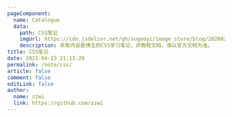 ```yaml
---
pageComponent:
  name: Catalogue
  data:
    path: CSS笔记
    imgUrl: https://cdn.jsdelivr.net/gh/xugaoyi/image_store/blog/20200204143633.png
    description: 本章内容是博主的CSS学习笔记，非教程文档，请以官方文档为准。
title: CSS笔记
date: 2021-04-23 21:13:29
permalink: /note/css/
article: false
comment: false
editLink: false
author:
  name: zzwi
  link: https://github.com/zzwi
---
```


